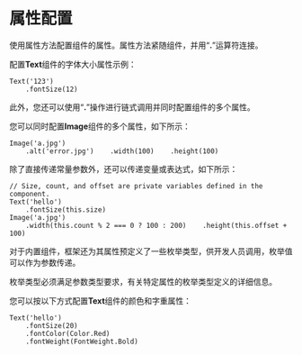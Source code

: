 # 属性配置



使用属性方法配置组件的属性。属性方法紧随组件，并用“**.**”运算符连接。


配置**Text**组件的字体大小属性示例：


```
Text('123')
    .fontSize(12)
```


此外，您还可以使用“**.**”操作进行链式调用并同时配置组件的多个属性。


您可以同时配置**Image**组件的多个属性，如下所示：


```
Image('a.jpg')
    .alt('error.jpg')    .width(100)    .height(100)
```


除了直接传递常量参数外，还可以传递变量或表达式，如下所示：


```
// Size, count, and offset are private variables defined in the component.
Text('hello')
    .fontSize(this.size)
Image('a.jpg')
    .width(this.count % 2 === 0 ? 100 : 200)    .height(this.offset + 100)
```


对于内置组件，框架还为其属性预定义了一些枚举类型，供开发人员调用，枚举值可以作为参数传递。


枚举类型必须满足参数类型要求，有关特定属性的枚举类型定义的详细信息。


您可以按以下方式配置**Text**组件的颜色和字重属性：


```
Text('hello')
    .fontSize(20)
    .fontColor(Color.Red)
    .fontWeight(FontWeight.Bold)
```
